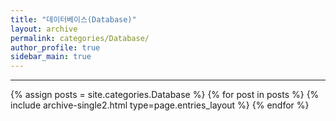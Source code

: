 ```yaml
---
title: "데이터베이스(Database)"
layout: archive
permalink: categories/Database/
author_profile: true
sidebar_main: true
---
```


***

{% assign posts = site.categories.Database %}
{% for post in posts %} {% include archive-single2.html type=page.entries_layout %} {% endfor %}